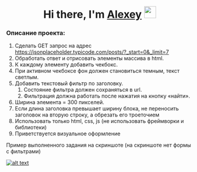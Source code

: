 <h1 align="center">Hi there, I'm <a href="https://github.com/astepanov9" target="_blank">Alexey</a> 
<img src="https://github.com/blackcater/blackcater/raw/main/images/Hi.gif" height="32"/></h1>
<h3>Описание проекта:</h3>
<ol dir="auto">
<li>Сделать GET запрос на адрес <a href="https://jsonplaceholder.typicode.com/posts/?_start=0&amp;_limit=7" rel="nofollow">https://jsonplaceholder.typicode.com/posts/?_start=0&amp;_limit=7</a></li>
<li>Обработать ответ и отрисовать элементы массива в html.</li>
<li>К каждому элементу добавить чекбокс.</li>
<li>При активном чекбоксе фон должен становиться темным, текст светлым.</li>
<li>Добавить текстовый фильтр по заголовку.
<ol dir="auto">
<li>Состояние фильтра должен сохраняться в url.</li>
<li>Фильтрация должна работать после нажатия на кнопку «найти».</li>
</ol>
</li>
<li>Ширина элемента = 300 пикселей.</li>
<li>Если длина заголовка превышает ширину блока, не переносить заголовок на вторую строку, а обрезать его троеточием</li>
<li>Использовать только html, css, js (не использовать фреймворки и библиотеки)</li>
<li>Приветствуется визуальное оформление</li>
</ol>
<p dir="auto">Пример выполненного задания на скриншоте (на скриншоте нет формы с фильтрами)</p>
<p dir="auto"><a target="_blank" rel="noopener noreferrer" href="/GATE31/test-task-for-candidates/blob/master/test-tesult.png"><img src="https://github.com/GATE31/test-task-for-candidates/raw/master/test-tesult.png" alt="alt text" style="max-width: 100%;"></a></p>
